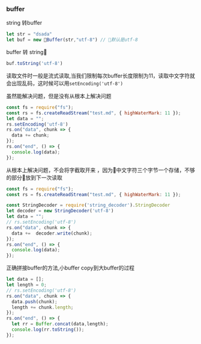 ### buffer

string 转buffer
```js
let str = "dsada"
let buf = new Buffer(str,"utf-8") // 默认是utf-8
```

buffer 转 string
```js
buf.toString('utf-8')
```

读取文件时一般是流式读取,当我们限制每次buffer长度限制为11，读取中文字符就会出现乱码，这时候可以用`setEncoding('utf-8')`

虽然能解决问题，但是没有从根本上解决问题
```js
const fs = require("fs");
const rs = fs.createReadStream("test.md", { highWaterMark: 11 });
let data = "";
rs.setEncoding('utf-8')
rs.on("data", chunk => {
  data += chunk;
});
rs.on("end", () => {
  console.log(data);
});
```
从根本上解决问题，不会将字截取开来 ，因为中文字符三个字节一个存储，不够的部分放到下一次读取
```js
const fs = require("fs");
const rs = fs.createReadStream("test.md", { highWaterMark: 11 });

const StringDecoder = require('string_decoder').StringDecoder
let decoder = new StringDecoder('utf-8')
let data = "";
// rs.setEncoding('utf-8')
rs.on("data", chunk => {
  data +=  decoder.write(chunk);
});
rs.on("end", () => {
  console.log(data);
});
```
正确拼接buffer的方法,小buffer copy到大buffer的过程
```js
let data = [];
let length = 0;
// rs.setEncoding('utf-8')
rs.on("data", chunk => {
  data.push(chunk);
  length += chunk.length;
});
rs.on("end", () => {
  let rr = Buffer.concat(data,length);
  console.log(rr.toString());
});
```

